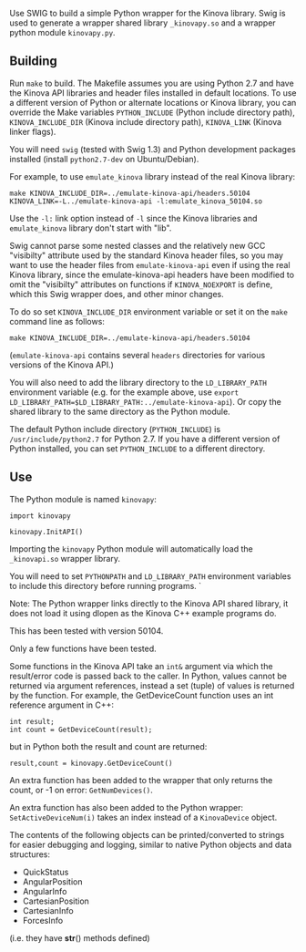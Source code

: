 
Use SWIG to build a simple Python wrapper for the Kinova library.  Swig is used
to generate a wrapper shared library `_kinovapy.so` and a wrapper python module
`kinovapy.py`.  

Building
--------

Run `make` to build.  The Makefile assumes you are using Python
2.7 and have the Kinova API libraries and header files installed in default
locations.  To use a different version of Python or alternate locations or Kinova 
library, you can override the Make variables `PYTHON_INCLUDE` (Python include
directory path), `KINOVA_INCLUDE_DIR` (Kinova include directory path),
`KINOVA_LINK` (Kinova linker flags).

You will need `swig` (tested with Swig 1.3) and Python development packages
installed (install `python2.7-dev` on Ubuntu/Debian).

For example, to use `emulate_kinova` library instead
of the real Kinova library:

    make KINOVA_INCLUDE_DIR=../emulate-kinova-api/headers.50104 KINOVA_LINK=-L../emulate-kinova-api -l:emulate_kinova_50104.so

Use the `-l:` link option instead of `-l` since the Kinova libraries and
`emulate_kinova` library don't start with "lib".

Swig cannot parse some nested classes and the relatively new GCC "visibilty" 
attribute used by the standard Kinova header files, so you may want to use the 
header files from `emulate-kinova-api` even if using the real Kinova library, 
since the emulate-kinova-api headers have been modified to omit the "visibilty" 
attributes on functions if `KINOVA_NOEXPORT` is define, which this Swig wrapper 
does, and other minor changes.

To do so set `KINOVA_INCLUDE_DIR` environment variable or set it on the `make`
command line as follows:

    make KINOVA_INCLUDE_DIR=../emulate-kinova-api/headers.50104

(`emulate-kinova-api` contains several `headers` directories for various
versions of the Kinova API.)

You will also need to add the library directory to the `LD_LIBRARY_PATH`
environment variable (e.g. for the example above, use `export
LD_LIBRARY_PATH=$LD_LIBRARY_PATH:../emulate-kinova-api`). Or copy the shared
library to the same directory as the Python module.

The default Python include directory (`PYTHON_INCLUDE`) is 
`/usr/include/python2.7` for Python 2.7.  If you have a different version 
of Python installed, you can set `PYTHON_INCLUDE` to a different directory.

Use
---

The Python module is named `kinovapy`:

    import kinovapy
    
    kinovapy.InitAPI()

Importing the `kinovapy` Python module will automatically load the
`_kinovapi.so` wrapper library.  

You will need to set `PYTHONPATH` and `LD_LIBRARY_PATH` environment variables
to include this directory before running programs.  `

Note: The Python wrapper links directly to the Kinova API shared library, it
does not load it using dlopen as the Kinova C++ example programs do.

This has been tested with version 50104.

Only a few functions have been tested.

Some functions in the Kinova API take an `int&` argument via which the
result/error code is passed back to the caller.  In Python, values cannot
be returned via argument references, instead a set (tuple) of values is
returned by the function.  For example, the GetDeviceCount function uses an
int reference argument in C++:
 
    int result;
    int count = GetDeviceCount(result);

but in Python both the result and count are returned:

    result,count = kinovapy.GetDeviceCount()

An extra function has been added to the wrapper that only returns
the count, or -1 on error: `GetNumDevices()`.

An extra function has also been added to the Python wrapper: `SetActiveDeviceNum(i)`
takes an index instead of a `KinovaDevice` object.

The contents of the following objects can be printed/converted to strings for easier 
debugging and logging, similar to native Python objects and data structures:
* QuickStatus
* AngularPosition
* AngularInfo
* CartesianPosition
* CartesianInfo
* ForcesInfo

(i.e. they have __str__() methods defined)
